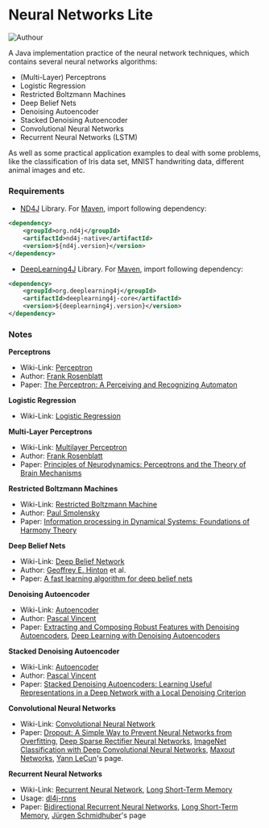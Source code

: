 # Neural Networks Lite

![Authour](https://img.shields.io/badge/Author-Zhang%20Hao%20(Isaac%20Changhau)-blue.svg)

A Java implementation practice of the neural network techniques, which contains several neural networks algorithms:
* (Multi-Layer) Perceptrons
* Logistic Regression
* Restricted Boltzmann Machines
* Deep Belief Nets
* Denoising Autoencoder
* Stacked Denoising Autoencoder
* Convolutional Neural Networks
* Recurrent Neural Networks (LSTM)

As well as some practical application examples to deal with some problems, like the classification of Iris data set, MNIST handwriting data, different animal images and etc.

### Requirements
* [ND4J](http://nd4j.org) Library. For [Maven](http://mvnrepository.com/artifact/org.nd4j), import following dependency:
```XML
<dependency>
    <groupId>org.nd4j</groupId>
    <artifactId>nd4j-native</artifactId>
    <version>${nd4j.version}</version>
</dependency>
```
* [DeepLearning4J](https://deeplearning4j.org) Library. For [Maven](http://mvnrepository.com/search?q=deeplearning4j), import following dependency:
```XML
<dependency>
    <groupId>org.deeplearning4j</groupId>
    <artifactId>deeplearning4j-core</artifactId>
    <version>${deeplearning4j.version}</version>
</dependency>
```

### Notes
**Perceptrons**
* Wiki-Link: [Perceptron](https://en.wikipedia.org/wiki/Perceptron)
* Author: [Frank Rosenblatt](https://en.wikipedia.org/wiki/Frank_Rosenblatt)
* Paper: [The Perceptron: A Perceiving and Recognizing Automaton](http://blogs.umass.edu/brain-wars/files/2016/03/rosenblatt-1957.pdf)

**Logistic Regression**
* Wiki-Link: [Logistic Regression](https://en.wikipedia.org/wiki/Logistic_regression)

**Multi-Layer Perceptrons**
* Wiki-Link: [Multilayer Perceptron](https://en.wikipedia.org/wiki/Multilayer_perceptron)
* Author: [Frank Rosenblatt](https://en.wikipedia.org/wiki/Frank_Rosenblatt)
* Paper: [Principles of Neurodynamics: Perceptrons and the Theory of Brain Mechanisms](http://oai.dtic.mil/oai/oai?verb=getRecord&metadataPrefix=html&identifier=AD0256582)

**Restricted Boltzmann Machines**
* Wiki-Link: [Restricted Boltzmann Machine](https://en.wikipedia.org/wiki/Restricted_Boltzmann_machine)
* Author: [Paul Smolensky](https://en.wikipedia.org/wiki/Paul_Smolensky)
* Paper: [Information processing in Dynamical Systems: Foundations of Harmony Theory](http://stanford.edu/~jlmcc/papers/PDP/Volume%201/Chap6_PDP86.pdf)

**Deep Belief Nets**
* Wiki-Link: [Deep Belief Network](https://en.wikipedia.org/wiki/Deep_belief_network)
* Author: [Geoffrey E. Hinton](https://en.wikipedia.org/wiki/Geoffrey_Hinton) et al.
* Paper: [A fast learning algorithm for deep belief nets](https://www.cs.toronto.edu/~hinton/absps/fastnc.pdf)

**Denoising Autoencoder**
* Wiki-Link: [Autoencoder](https://en.wikipedia.org/wiki/Autoencoder)
* Author: [Pascal Vincent](http://www.iro.umontreal.ca/~vincentp/)
* Paper: [Extracting and Composing Robust Features with Denoising Autoencoders](http://www.iro.umontreal.ca/~vincentp/Publications/denoising_autoencoders_tr1316.pdf), [Deep Learning with Denoising Autoencoders](https://pdfs.semanticscholar.org/bbe9/7e302b1a48345f409c3e935b17ab116455c3.pdf)

**Stacked Denoising Autoencoder**
* Wiki-Link: [Autoencoder](https://en.wikipedia.org/wiki/Autoencoder)
* Author: [Pascal Vincent](http://www.iro.umontreal.ca/~vincentp/)
* Paper: [Stacked Denoising Autoencoders: Learning Useful Representations in a Deep Network with a Local Denoising Criterion](http://www.jmlr.org/papers/volume11/vincent10a/vincent10a.pdf)

**Convolutional Neural Networks**
* Wiki-Link: [Convolutional Neural Network](https://en.wikipedia.org/wiki/Convolutional_neural_network)
* Paper: [Dropout: A Simple Way to Prevent Neural Networks from Overfitting](https://www.cs.toronto.edu/~hinton/absps/JMLRdropout.pdf), [Deep Sparse Rectifier Neural Networks](http://www.jmlr.org/proceedings/papers/v15/glorot11a/glorot11a.pdf), [ImageNet Classification with Deep Convolutional Neural Networks](https://papers.nips.cc/paper/4824-imagenet-classification-with-deep-convolutional-neural-networks.pdf), [Maxout Networks](https://arxiv.org/pdf/1302.4389.pdf), [Yann LeCun](http://yann.lecun.com/exdb/lenet/)'s page.

**Recurrent Neural Networks**
* Wiki-Link: [Recurrent Neural Network](https://en.wikipedia.org/wiki/Recurrent_neural_network), [Long Short-Term Memory](https://en.wikipedia.org/wiki/Long_short-term_memory)
* Usage: [dl4j-rnns](https://deeplearning4j.org/usingrnns)
* Paper: [Bidirectional Recurrent Neural Networks](https://maxwell.ict.griffith.edu.au/spl/publications/papers/ieeesp97_schuster.pdf), [Long Short-Term Memory](https://www.researchgate.net/publication/13853244_Long_Short-term_Memory), [Jürgen Schmidhuber](http://people.idsia.ch/~juergen/rnn.html)'s page
